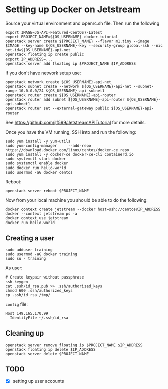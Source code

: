 # Setting up Docker on Jetstream

Source your virtual environment and openrc.sh file. Then run the following

```
export IMAGE=JS-API-Featured-CentOS7-Latest
export PROJECT_NAME=${OS_USERNAME}-docker-tutorial
openstack server create ${PROJECT_NAME} --flavor m1.tiny --image $IMAGE --key-name ${OS_USERNAME}-key --security-group global-ssh --nic net-id=${OS_USERNAME}-api-net
openstack floating ip create public
export IP_ADDRESS=...
openstack server add floating ip $PROJECT_NAME $IP_ADDRESS
```

If you don't have network setup use:

```
openstack network create ${OS_USERNAME}-api-net
openstack subnet create --network ${OS_USERNAME}-api-net --subnet-range 10.0.0.0/24 ${OS_USERNAME}-api-subnet1
openstack router create ${OS_USERNAME}-api-router
openstack router add subnet ${OS_USERNAME}-api-router ${OS_USERNAME}-api-subnet1
openstack router set --external-gateway public ${OS_USERNAME}-api-router
```

See <https://github.com/jlf599/JetstreamAPITutorial> for more details.

Once you have the VM running, SSH into and run the following:

```
sudo yum install -y yum-utils
sudo yum-config-manager     --add-repo     https://download.docker.com/linux/centos/docker-ce.repo
sudo yum install -y docker-ce docker-ce-cli containerd.io
sudo systemctl start docker
sudo systemctl enable docker
sudo docker run hello-world
sudo usermod -aG docker centos
```

Reboot:

```
openstack server reboot $PROJECT_NAME
```

Now from your local machine you should be able to do the following:

```
docker context create jetstream --docker host=ssh://centos@IP_ADDRESS
docker --context jetstream ps -a
docker context use jetstream
docker run hello-world
```

## Creating a user

```
sudo adduser training
sudo usermod -aG docker training
sudo su - training
```

As user:
```
# Create keypair without passphrase
ssh-keygen
cat .ssh/id_rsa.pub >> .ssh/authorized_keys
chmod 600 .ssh/authorized_keys
cp .ssh/id_rsa /tmp/
```

`config` file:
```
Host 149.165.170.99
  IdentityFile ~/.ssh/id_rsa
```

## Cleaning up

```
openstack server remove floating ip $PROJECT_NAME $IP_ADDRESS
openstack floating ip delete $IP_ADDRESS
openstack server delete $PROJECT_NAME
```

## TODO

- [x] setting up user accounts
